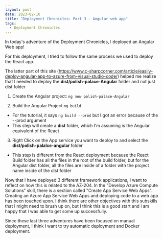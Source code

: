 ```yaml
---
layout: post
date: 2023-02-10
title: "Deployment Chronicles: Part 3 - Angular web app"
tags:
  - Deployment Chronicles
---
```


In today's adventure of the Deployment Chronicles, I deployed an Angular Web app!

For this deployment, I tried to follow the same process we used to deploy the React app.

The latter part of this site (https://www.c-sharpcorner.com/article/easily-deploy-angular-app-to-azure-from-visual-studio-code/) helped me realize that I needed to deploy the **dist/polish-palace-Angular** folder and not just dist folder

1. Create the Angular project: `ng new polish-palace-Angular`

2. Build the Angular Project `ng build`

- For the tutorial, it says `ng build --prod` but I got an error because of the --prod argument
- This step will create a **dist** folder, which I'm assuming is the Angular equivalent of the React

3. Right Click on the App service you want to deploy to and select the **dist/polish-palalce-angular** folder

- This step is different from the React deployment because the React Build folder has all the files in the root of the build folder, but for the Angular dist folder, all the files are inside of a folder with the project name inside of the dist folder

Now that I have deployed 3 different framework applications, I want to reflect on how this is related to the AZ-204. In the "Develop Azure Compute Solutions" skill, there is a section called "Create App Service Web Apps". Creating an Azure App Service Web Apps and deploying code to a web app has been touched upon. I think there are other objectives with this subskills that I might need to brush up on, but I think this is a good start and I am happy that I was able to get some up successfully.

Since these last three adventures have been focused on manual deployment, I think I want to try automatic deployment and Docker deployment.
